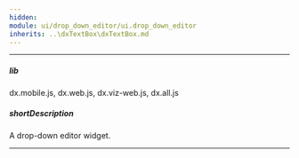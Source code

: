 ```yaml
---
hidden: 
module: ui/drop_down_editor/ui.drop_down_editor
inherits: ..\dxTextBox\dxTextBox.md
---
```

---
##### lib
dx.mobile.js, dx.web.js, dx.viz-web.js, dx.all.js

##### shortDescription
A drop-down editor widget.

---
